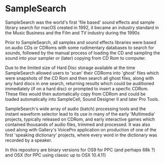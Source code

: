 # SampleSearch
SampleSearch was the world's first 'file based' sound effects and sample library search for macOS created in 1992, it became an industry standard in the Music Business and the Film and TV industry during the 1990s

Prior to SampleSearch, all samples and sound effects libraries were based on audio CDs or CDRoms with some rudimentary databases to search for sounds, followed by the manual process of loading the CD and sampling the sound into your sampler or (later) copying from CD Rom to computer.

Due to the limited size of Hard Disc storage available at the time SampleSearch allowed users to 'scan' their CDRoms into 'ghost' files which were snapshots of the CD Rom and then search all ghost files, along with any hard discs in one search, returning results which could be auditioned immediately (if on a hard disc) or prompted to insert a specfic CDRom.  These files would then automatically copy from CDRom and could be loaded automatically into SampleCell, Sound Designer II and later Pro Tools.

SampleSearch's wide array of audio (batch) processing tools and the instant waveform selector lead to its use in many of the early 'Multimedia' projects, typically released on CDRom, and early interactive games which contained thousands of audio files, trimmed and processed.  It was also used along with Gallery's VoicePro application on production of one of the first 'speaking dictionary' projects, where every word in the dictionary was recorded by a speaker.

In this repository are binary versions for OS9 for PPC (and perhaps 68k ?) and OSX (for PPC using classic up to OSX 10.4.11)
